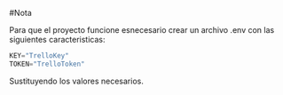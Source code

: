 #Nota

Para que el proyecto funcione esnecesario crear un archivo .env con las siguientes caracteristicas:
    
```js
KEY="TrelloKey"
TOKEN="TrelloToken"
```

Sustituyendo los valores necesarios.